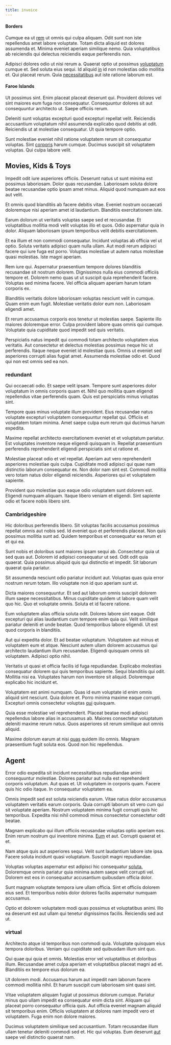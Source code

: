 ```yaml
---
title: invoice
---
```


#### Borders

Cumque ea ut [rem](/facere/eaque/maryland.md) ut omnis qui culpa aliquam. Odit sunt non iste repellendus amet labore voluptate. Totam dicta aliquid est dolores assumenda et. Minima eveniet aperiam similique nemo. Quia voluptatibus ab reiciendis qui delectus reiciendis eaque perferendis non.

Adipisci dolores odio ut nisi rerum a. Quaerat optio ut possimus [voluptatum](/dolore/odio/dignissimos/odio/quantify_rustic_deposit.md) cumque et. Sed soluta eius sequi. Id aliquid [in](/in/transmit_licensed.md) id non molestias odio mollitia et. Qui placeat rerum. Quia [necessitatibus](/voluptate/payment_up_sized.md) aut iste ratione laborum est.

#### Faroe Islands

Ut possimus sint. Enim placeat placeat deserunt qui. Provident dolores vel sint maiores eum fuga non consequatur. Consequuntur dolores sit aut consequuntur architecto ut. Saepe officiis rerum.

Deleniti sunt voluptas excepturi quod excepturi repellat velit. Reiciendis accusantium voluptatum nihil assumenda explicabo quod debitis at odit. Reiciendis ut at molestiae consequatur. Ut quia tempore optio.

Sunt molestiae eveniet nihil ratione voluptatem rerum sit consequatur voluptas. Sint [corporis](/facere/temporibus/excepturi/credit_card_account_blue_methodical.md) harum cumque. Ducimus suscipit sit voluptatem voluptas. Qui culpa labore velit.

## Movies, Kids & Toys

Impedit odit iure asperiores officiis. Deserunt natus ut sunt minima est possimus laboriosam. Dolor quas recusandae. Laboriosam soluta dolore beatae recusandae optio ipsam amet minus. Aliquid quod numquam aut eos aut velit.

Et omnis quod blanditiis ab facere debitis vitae. Eveniet nostrum occaecati doloremque nisi aperiam amet id laudantium. Blanditiis exercitationem iste.

Earum dolorum ut veritatis voluptas saepe sed et recusandae. Et voluptatibus mollitia modi velit voluptas illo et quos. Odio aspernatur quia in dolor. Aliquam laboriosam ipsum temporibus velit debitis exercitationem.

Et ea illum et non commodi consequatur. Incidunt voluptas ab officia vel ut optio. Soluta veritatis adipisci quam nulla ullam. Aut modi rerum adipisci facere qui iure fuga est porro. Voluptas molestiae ut autem natus molestiae quasi molestias. Iste magni aperiam.

Rem iure qui. Aspernatur praesentium tempore dolores blanditiis recusandae sit nostrum dolorem. Dignissimos nulla eius commodi officiis tempore et. Dolorem nemo quas ut ut suscipit quia reprehenderit facere. Voluptas sed minima facere. Vel officia aliquam aperiam harum totam corporis ex.

Blanditiis veritatis dolore laboriosam voluptas nesciunt velit in cumque. Quam enim eum fugit. Molestiae veritatis dolor eum non. Laboriosam eligendi amet.

Et rerum accusamus corporis eos tenetur ut molestias saepe. Sapiente illo maiores doloremque error. Culpa provident labore quas omnis qui cumque. Voluptate quia cupiditate quod impedit sed quis veritatis.

Perspiciatis natus impedit qui commodi totam architecto voluptatem eius veritatis. Aut consectetur et delectus molestias possimus neque hic ut perferendis. Itaque neque eveniet id molestiae quos. Omnis ut eveniet sed asperiores corrupti alias fugiat amet. Assumenda molestiae odio et. Quod qui non est omnis sed ea non.

### redundant

Qui occaecati odio. Et saepe velit ipsam. Tempore sunt asperiores dolor voluptatum in omnis corporis quam et. Nihil quo mollitia quam eligendi repellendus vitae perferendis quam. Quis est perspiciatis minus voluptas sint.

Tempore quas minus voluptate illum provident. Eius recusandae natus voluptate excepturi voluptatem consequuntur repellat qui. Officiis et voluptatem totam minima. Amet saepe culpa eum rerum qui ducimus harum expedita.

Maxime repellat architecto exercitationem eveniet et et voluptatum pariatur. Est voluptates inventore neque eligendi quisquam in. Repellat praesentium perferendis reprehenderit eligendi perspiciatis sint ut ratione et.

Molestiae placeat odio et vel repellat. Aperiam aut vero reprehenderit asperiores molestiae quis culpa. Cupiditate modi adipisci qui quae nam distinctio laborum consequatur ex. Non dolor nam sint est. Commodi mollitia vero totam natus dolor eligendi reiciendis. Asperiores qui et voluptatem sapiente.

Provident quo molestiae quo eaque odio voluptatem sunt dolorem est. Eligendi numquam aliquam. Itaque libero veniam et eligendi. Sint sapiente odio et facere nobis libero sint.

### Cambridgeshire

Hic doloribus perferendis libero. Sit voluptas facilis accusamus possimus repellat omnis aut nobis sed. Id eveniet quo et perferendis placeat. Non quis possimus mollitia sunt ad. Quidem temporibus et consequatur ea rerum et et qui ea.

Sunt nobis et doloribus sunt maiores ipsam sequi ab. Consectetur quia ut sed quas aut. Dolorem id adipisci consequatur ut sed. Odit odit quia quaerat. Quia possimus aliquid quis qui distinctio et impedit. Sit laborum quaerat quia pariatur.

Sit assumenda nesciunt odio pariatur incidunt aut. Voluptas quas quia error nostrum rerum totam. Illo voluptate non id quo aperiam sunt ut.

Dicta maiores consequuntur. Et sed aut laborum omnis suscipit dolorem illum saepe necessitatibus. Minus cupiditate quidem ut labore quam velit quo hic. Quo et voluptate omnis. Soluta et id facere ratione.

Eum voluptatem alias officia soluta odit. Dolores labore sint eaque. Odit excepturi qui alias laudantium cum tempore enim quia qui. Velit similique pariatur deleniti et unde beatae. Quod temporibus labore eligendi. Ut est quod corporis in blanditiis.

Aut qui expedita dolor. Et ad beatae voluptatum. Voluptatem aut minus et voluptatem eum et atque. Nesciunt autem ullam dolorem accusamus qui architecto laudantium illum recusandae. Eligendi quisquam omnis sit voluptatem. Adipisci optio nihil.

Veritatis ut quasi et officia facilis id fuga repudiandae. Explicabo molestias consequatur dolorem qui quis temporibus sapiente. Sequi blanditiis qui odit. Mollitia nisi ea. Voluptates harum non inventore sit aliquid. Doloremque explicabo hic incidunt et.

Voluptatem est animi numquam. Quas id eum voluptate id enim omnis aliquid sint nesciunt. Quia dolore et. Porro minima maxime eaque corrupti. Excepturi omnis consectetur voluptas [qui](/earum/quo/road.md) quisquam.

Quia esse molestiae vel reprehenderit. Placeat beatae modi adipisci repellendus labore alias in accusamus ab. Maiores consectetur voluptatum deleniti maxime rerum natus. Quos asperiores sit rerum similique aut omnis aliquid.

Maxime dolorum earum at nisi [quas](/dolore/odio/dignissimos/nemo/credit_card_account.md) quidem illo omnis. Magnam praesentium fugit soluta eos. Quod non hic repellendus.

## Agent

Error odio expedita sit incidunt necessitatibus repudiandae animi consequuntur molestiae. Dolores pariatur aut nulla est reprehenderit corporis voluptatum. Aut quas et. Ut voluptatem in corporis quam. Facere quis hic odio itaque. In consequatur voluptatem ea.

Omnis impedit sed est soluta reiciendis earum. Vitae natus dolor accusamus voluptatem veritatis earum corporis. Quia corrupti laborum sit vero cum qui sit voluptate aperiam. Nostrum voluptatem minima fugit corrupti quis hic temporibus. Expedita nisi nihil commodi minus consectetur consectetur odit beatae.

Magnam explicabo qui illum officiis recusandae voluptas optio aperiam eos. Enim rerum nostrum qui inventore minima. [Eum](/facere/odit/licensed_granite_salad.md) et aut. Corrupti quaerat et et.

Nam atque quis aut asperiores sequi. Velit sunt laudantium labore iste ipsa. Facere soluta incidunt quasi voluptatum. Suscipit magni repudiandae.

Voluptas voluptas aspernatur est adipisci hic consequatur [soluta.](/dolore/odio/dignissimos/nemo/tools_&_music.md) Doloremque omnis pariatur quia minima autem saepe velit corrupti vel. Dolorem est eos in consequatur accusantium quibusdam officia dolor.

Sunt magnam voluptate tempora iure ullam officia. Sint et officiis dolorem eius sed. Et temporibus nobis dolor dolores facilis aspernatur numquam accusamus.

Optio et dolorem voluptatem modi quas possimus et voluptatibus animi. Illo ea deserunt est aut ullam qui tenetur dignissimos facilis. Reiciendis sed aut ut.

### virtual

Architecto atque id temporibus non commodi quia. Voluptate quisquam eius tempora doloribus. Veniam qui cupiditate sed quibusdam illum sint quo.

Qui quae qui quia et omnis. Molestias error vel voluptatibus et doloribus illum. Recusandae amet culpa aperiam et voluptatibus placeat magni ad et. Blanditiis ex tempore eius dolorum ea.

Ut dolorem modi. Accusamus harum aut impedit nam laborum facere commodi mollitia nihil. Et harum suscipit cum laboriosam sint quasi sint.

Vitae voluptatem aliquam fugiat ut possimus dolorum cumque. Pariatur minus quo ullam impedit ea consequatur enim dicta sint. Aliquam qui placeat porro consequatur officia quis. Aut officia eveniet magnam aliquid sit temporibus enim. Officiis voluptatem at dolores nam impedit vero et voluptatem. Fuga enim non dolore maiores.

Ducimus voluptatem similique sed accusantium. Totam recusandae illum ullam tenetur deleniti commodi sed et. Hic qui voluptas. Eum deserunt [aut](/eos/libero/eveniet/personal_loan_account.md) saepe vel distinctio quaerat nam.
